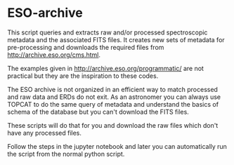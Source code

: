 # ESO-archive
This script queries and extracts raw and/or processed spectroscopic metadata and the associated FITS files. It creates new sets of metadata for pre-processing and downloads the required files from http://archive.eso.org/cms.html. 

The examples given in http://archive.eso.org/programmatic/ are not practical but they are the inspiration to these codes. 

The ESO archive is not organized in an efficient way to match processed and raw data and ERDs do not exit. As an astronomer you can always use TOPCAT to do the same query of metadata and understand the basics of schema of the database but you can't download the FITS files.  

These scripts will do that for you and download the raw files which don't have any processed files.

Follow the steps in the jupyter notebook and later you can automatically run the script from the normal python script.  
